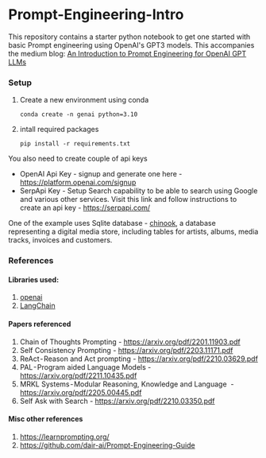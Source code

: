 # Prompt-Engineering-Intro
This repository contains a starter python notebook to get one started with basic Prompt engineering using OpenAI's GPT3 models. This accompanies the medium blog: [An Introduction to Prompt Engineering for OpenAI GPT LLMs](https://medium.com/cloudcraftz/an-introduction-to-prompt-engineering-for-openai-gpt-llms-f109ca4f1739)

### Setup
1. Create a new environment using conda 
   
    `conda create -n genai python=3.10`

2. intall required packages 
   
   `pip install -r requirements.txt`

You also need to create couple of api keys
- OpenAI Api Key - signup and generate one here - https://platform.openai.com/signup
- SerpApi Key - Setup Search capability to be able to search using Google and various other services. Visit this link and follow instructions to create an api key - https://serpapi.com/

One of the example uses Sqlite database - [chinook](https://database.guide/2-sample-databases-sqlite/), a database representing a digital media store, including tables for artists, albums, media tracks, invoices and customers. 

### References
#### Libraries used:
1. [openai](https://platform.openai.com/docs/libraries)
2. [LangChain](https://github.com/hwchase17/langchain)

#### Papers referenced
1. Chain of Thoughts Prompting - https://arxiv.org/pdf/2201.11903.pdf
2. Self Consistency Prompting - https://arxiv.org/pdf/2203.11171.pdf
3. ReAct - Reason and Act prompting - https://arxiv.org/pdf/2210.03629.pdf
4. PAL - Program aided Language Models - https://arxiv.org/pdf/2211.10435.pdf
5. MRKL Systems - Modular Reasoning, Knowledge and Language  - https://arxiv.org/pdf/2205.00445.pdf
6. Self Ask with Search - https://arxiv.org/pdf/2210.03350.pdf

#### Misc other references
1. https://learnprompting.org/
2. https://github.com/dair-ai/Prompt-Engineering-Guide
   

